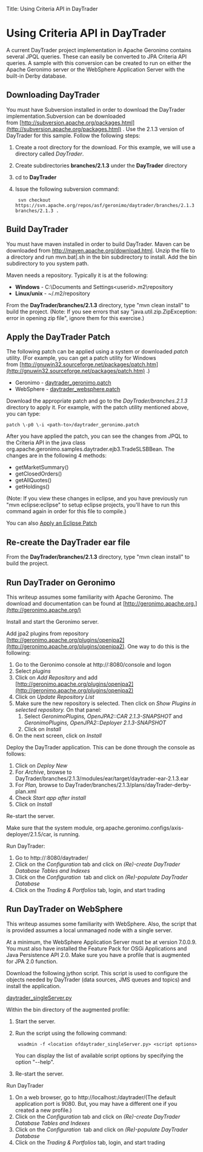 Title: Using Criteria API in DayTrader

<a name="UsingCriteriaAPIinDayTrader-UsingCriteriaAPIinDayTrader"></a>

# Using Criteria API in DayTrader

A current DayTrader project implementation in Apache Geronimo contains
several JPQL queries. These can easily be converted to JPA Criteria API
queries. A sample with this conversion can be created to run on either the
Apache Geronimo server or the WebSphere Application Server with the
built-in Derby database.


<a name="UsingCriteriaAPIinDayTrader-DownloadingDayTrader"></a>

## Downloading DayTrader

You must have Subversion installed in order to download the DayTrader implementation.Subversion can be downloaded from&nbsp;[http://subversion.apache.org/packages.html](http://subversion.apache.org/packages.html)
. Use the 2.1.3 version of DayTrader for this sample. Follow the following steps:

1. Create a root directory for the download. For this example, we will use a directory called *DayTrader*.
2. Create subdirectories **branches/2.1.3** under the **DayTrader** directory
3. cd to **DayTrader**
4. Issue the following subversion command:

        svn checkout https://svn.apache.org/repos/asf/geronimo/daytrader/branches/2.1.3 branches/2.1.3 .

<a name="UsingCriteriaAPIinDayTrader-BuildDayTrader"></a>

## Build DayTrader

You must have maven installed in order to build DayTrader. Maven can be downloaded from <http://maven.apache.org/download.html>. Unzip the file to a directory and run mvn.bat\|.sh in the bin
subdirectory to install. Add the bin subdirectory to you system path.

Maven needs a repository. Typically it is at the following:

* **Windows** - C:\Documents and Settings\<userid>\.m2\repository
* **Linux/unix** - \~/.m2/repository

From the **DayTrader/branches/2.1.3** directory, type "mvn clean install" to build the project. (Note: If you see errors that say "java.util.zip.ZipException: error in opening zip file", ignore them for this exercise.) 

<a name="UsingCriteriaAPIinDayTrader-ApplytheDayTraderPatch"></a>

## Apply the DayTrader Patch

The following patch can be applied using a system or downloaded *patch* utility. (For example, you can get a patch utility for Windows from&nbsp;[http://gnuwin32.sourceforge.net/packages/patch.htm](http://gnuwin32.sourceforge.net/packages/patch.htm)
.)

* Geronimo - [daytrader_geronimo.patch](artifacts/daytrader_geronimo.patch)
* WebSphere - [daytrader_websphere.patch](artifacts/daytrader_websphere.patch)

Download the appropriate patch and go to the *DayTrader/branches.2.1.3*
directory to apply it. For example, with the patch utility mentioned above,
you can type:

    patch \-p0 \-i <path-to>/daytrader_geronimo.patch

After you have applied the patch, you can see the changes from JPQL to the Criteria API in the java class org.apache.geronimo.samples.daytrader.ejb3.TradeSLSBBean. The changes are in the following 4 methods:

* getMarketSummary()
* getClosedOrders()
* getAllQuotes()
* getHoldings()

(Note: If you view these changes in eclipse, and you have previously run
"mvn eclipse:eclipse" to setup eclipse projects, you'll have to run this
command again in order for this file to compile.)

You can also [Apply an Eclipse Patch](apply-an-eclipse-patch.html)

<a name="UsingCriteriaAPIinDayTrader-Re-createtheDayTraderearfile"></a>

## Re-create the DayTrader ear file

From the **DayTrader/branches/2.1.3** directory, type "mvn clean install" to build the project.
                                                                 
<a name="UsingCriteriaAPIinDayTrader-RunDayTraderonGeronimo"></a>

## Run DayTrader on Geronimo

This writeup assumes some familiarity with Apache Geronimo. The download
and documentation can be found at [http://geronimo.apache.org.](http://geronimo.apache.org/)

Install and start the Geronimo server.

Add jpa2 plugins from repository [http://geronimo.apache.org/plugins/openjpa2](http://geronimo.apache.org/plugins/openjpa2). One way to do this is the following:

1. Go to the Geronimo console at http://<host>:8080/console and logon
2. Select _plugins_
3. Click on _Add Repository_ and add [http://geronimo.apache.org/plugins/openjpa2](http://geronimo.apache.org/plugins/openjpa2)
4. Click on _Update Repository List_
5. Make sure the new repository is selected. Then click on _Show Plugins in selected repository._ On that panel:
    1. Select _GeronimoPlugins, OpenJPA2::CAR 2.1.3-SNAPSHOT_ and _GeronimoPlugins, OpenJPA2::Deployer 2.1.3-SNAPSHOT_
    2. Click on _Install_
6. On the next screen, click on _Install_

Deploy the DayTrader application. This can be done through the console as follows:

1. Click on _Deploy New_
2. For _Archive_, browse to DayTrader/branches/2.1.3/modules/ear/target/daytrader-ear-2.1.3.ear
3. For _Plan,_ browse to DayTrader/branches/2.1.3/plans/dayTrader-derby-plan.xml
4. Check _Start app after install_
5. Click on _Install_

Re-start the server.

Make sure that the system module, org.apache.geronimo.configs/axis-deployer/2.1.5/car, is running.

Run DayTrader:

1. Go to http://<host>:8080/daytrader/
1. Click on the _Configuration_ tab and click on _(Re)-create DayTrader Database Tables and Indexes_
1. Click on the _Configuration&nbsp;_ tab and click on _(Re)-populate DayTrader Database_
1. Click on the _Trading & Portfolios_ tab, login, and start trading

<a name="UsingCriteriaAPIinDayTrader-RunDayTraderonWebSphere"></a>

## Run DayTrader on WebSphere

This writeup assumes some familiarity with WebSphere. Also, the script that
is provided assumes a local unmanaged node with a single server.

At a minimum, the WebSphere Application Server must be at version 7.0.0.9.
You must also have installed the Feature Pack for OSGi Applications and
Java Persistence API 2.0. Make sure you have a profile that is augmented
for JPA 2.0 function.

Download the following jython script. This script is used to configure the
objects needed by DayTrader (data sources, JMS queues and topics) and
install the application.

[daytrader_singleServer.py](artifacts/daytrader_singleserver.py)


Within the bin directory of the augmented profile:

1. Start the server.
1. Run the script using the following command:

        wsadmin -f <location ofdaytrader_singleServer.py> <script options>
    
    You can display the list of available script options by specifying the option "--help".

1. Re-start the server.

Run DayTrader

1. On a web browser, go to http://localhost:<application port>/daytrader/(The default application port is 9080. But, you may have a different one if you created a new profile.)
1. Click on the _Configuration_ tab and click on _(Re)-create  DayTrader Database Tables and Indexes_
1. Click on the _Configuration&nbsp;_ tab and click on _(Re)-populate DayTrader Database_
1. Click on the _Trading & Portfolios_ tab, login, and start  trading
